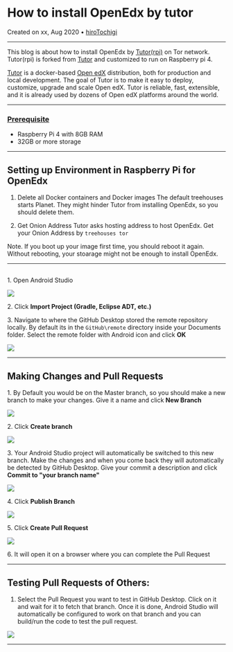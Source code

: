 # How to install OpenEdx by tutor

Created on xx, Aug 2020 • [hiroTochigi](https://github.com/hiroTochigi)

---

This blog is about how to install OpenEdx by [Tutor(rpi)](https://github.com/ole-vi/tutor-rpi) on Tor network. Tutor(rpi) is forked from [Tutor](https://github.com/overhangio/tutor) and customized to run on Raspberry pi 4.

[Tutor](https://github.com/overhangio/tutor) is a docker-based [Open edX](https://openedx.org/) distribution, both for production and local development. The goal of Tutor is to make it easy to deploy, customize, upgrade and scale Open edX. Tutor is reliable, fast, extensible, and it is already used by dozens of Open edX platforms around the world.

---

### [Prerequisite](https://openedx.atlassian.net/wiki/spaces/OpenOPS/pages/146440579/Native+Open+edX+platform+Ubuntu+16.04+64+bit+Installation)
* Raspberry Pi 4 with 8GB RAM
* 32GB or more storage

---

## Setting up Environment in Raspberry Pi for OpenEdx

1. Delete all Docker containers and Docker images
The default treehouses starts Planet.
They might hinder Tutor from installing OpenEdx, so you should delete them.

1. Get Onion Address
Tutor asks hosting address to host OpenEdx.
Get your Onion Address by `treehouses tor`

Note. If you boot up your image first time, you should reboot it again.
Without rebooting, your stoarage might not be enough to install OpenEdx.

---

## 

1\. Open Android Studio
 
![](./images/20200610-android-studio-start.png)

2\. Click **Import Project (Gradle, Eclipse ADT, etc.)**

3\. Navigate to where the GitHub Desktop stored the remote repository locally. By default its in the `GitHub\remote` directory inside your Documents folder. Select the remote folder with Android icon and click **OK**
 
![](./images/20200610-android-studio-import.png)
 
---

## Making Changes and Pull Requests

1\. By Default you would be on the Master branch, so you should make a new branch to make your changes. Give it a name and click **New Branch**

![](./images/20200610-branch.png)

2\. Click **Create branch**

![](./images/20200610-branch2.png)

3\. Your Android Studio project will automatically be switched to this new branch. Make the changes and when you come back they will automatically be detected by GitHub Desktop. Give your commit a description and click **Commit to "your branch name"**

![](./images/20200610-commit.png)

4\. Click **Publish Branch**

![](./images/20200610-publish.png)

5\. Click **Create Pull Request**

![](./images/20200610-create-pr.png)

6\. It will open it on a browser where you can complete the Pull Request

---

## Testing Pull Requests of Others:
1. Select the Pull Request you want to test in GitHub Desktop. Click on it and wait for it to fetch that branch. Once it is done, Android Studio will automatically be configured to work on that branch and you can build/run the code to test the pull request.
 
![](./images/20200610-pr.png)


---
